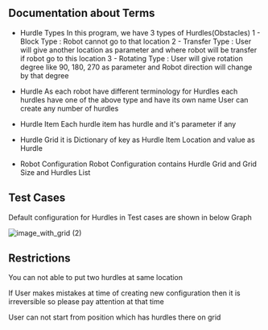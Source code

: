 ## Documentation about Terms

- Hurdle Types 
    In this program, we have 3 types of Hurdles(Obstacles)
    1 - Block Type : Robot cannot go to that location
    2 - Transfer Type : User will give another location as parameter and where robot will be transfer if robot go to this location
    3 - Rotating Type : User will give rotation degree like 90, 180, 270 as parameter and Robot direction will change by that degree

- Hurdle 
    As each robot have different terminology for Hurdles each hurdles have one of the above type and have its own name
    User can create any number of hurdles

- Hurdle Item
    Each hurdle item has hurdle and it's parameter if any

- Hurdle Grid
    it is Dictionary of key as Hurdle Item Location and value as Hurdle

- Robot Configuration
    Robot Configuration contains Hurdle Grid and Grid Size and Hurdles List

## Test Cases
Default configuration for Hurdles in Test cases are shown in below Graph

![image_with_grid (2)](https://github.com/user-attachments/assets/2500298e-af5d-45c2-9ce2-b4fc6e10dd87)


## Restrictions
You can not able to put two hurdles at same location

If User makes mistakes at time of creating new configuration then it is irreversible so please pay attention at that time

User can not start from position which has hurdles there on grid
